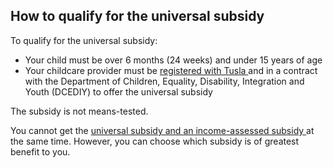 ##  How to qualify for the universal subsidy

To qualify for the universal subsidy:

  * Your child must be over 6 months (24 weeks) and under 15 years of age 
  * Your childcare provider must be [ registered with Tusla ](https://www.tusla.ie/services/preschool-services/early-years-providers/register-of-early-years-services-by-county/) and in a contract with the Department of Children, Equality, Disability, Integration and Youth (DCEDIY) to offer the universal subsidy 

The subsidy is not means-tested.

You cannot get the [ universal subsidy and an income-assessed subsidy
](/en/education/pre-school-education-and-childcare/national-childcare-scheme/)
at the same time. However, you can choose which subsidy is of greatest benefit
to you.
